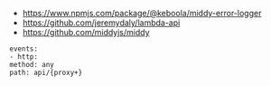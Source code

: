 - https://www.npmjs.com/package/@keboola/middy-error-logger
- https://github.com/jeremydaly/lambda-api
- https://github.com/middyjs/middy

```
events:
- http:
method: any
path: api/{proxy+}
```
